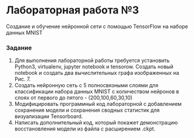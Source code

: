 # Лабораторная работа №3

Создание и обучение нейронной сети с помощью TensorFlow на наборе данных MNIST

### Задание

1. Для выполнения лабораторной работы требуется установить Python3, virtualenv, jupyter notebook и
tensorow. Создать новый notebook и создать два вычислительных графа изображенных на Рис. 7.
2. Создать нейронную сеть с 5 полносвязными слоями для классификации набора данных MNIST с
количеством нейронов в слоях от первого до пятого - (200,100,60,30,10)
3. Модифицировать программный код лабораторной с добавлением сохранения модели и сохранения
сводных статистик для визуализации Tensorboard.
4. Написать дополнительный код, который покажет демонстрацию восстановления модели из файла с
расширением .ckpt.

